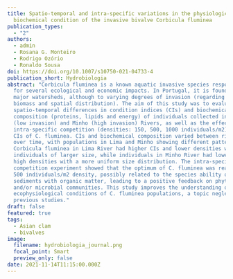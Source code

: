 ```yaml
---
title: Spatio-temporal and intra-specific variations in the physiological and
  biochemical condition of the invasive bivalve Corbicula fluminea
publication_types:
  - "2"
authors:
  - admin
  - Rosana G. Monteiro
  - Rodrigo Ozório
  - Ronaldo Sousa
doi: https://doi.org/10.1007/s10750-021-04733-4
publication_short: Hydrobiologia
abstract: "Corbicula fluminea is a known aquatic invasive species responsible
  for several ecological and economic impacts. In Portugal, it is found in all
  major watersheds, although to varying degrees of invasion (regarding density,
  biomass and spatial distribution). The aim of this study was to evaluate the
  spatio-temporal differences in condition indices (CIs) and biochemical
  composition (proteins, lipids and energy) of individuals collected in Lima
  (low invasion) and Minho (high invasion) Rivers, as well as the effects of
  intra-specific competition (densities: 150, 500, 1000 individuals/m2) on the
  CIs of C. fluminea. CIs and biochemical composition varied between rivers and
  over time, with populations in Lima and Minho showing different patterns.
  Corbicula fluminea in Lima River had higher CIs and lower densities with more
  individuals of larger size, while individuals in Minho River had lower CIs and
  high densities with a more uniform size distribution. The intra-specific
  competition experiment showed that the optimum of C. fluminea was reached at
  500 individuals/m2 density, possibly related to the species ability of enrich
  sediments with organic matter, leading to a positive feedback on phytoplankton
  and/or microbial communities. This study improves the understanding of the
  ecophysiological conditions of C. fluminea populations, a topic neglected in
  previous studies."
draft: false
featured: true
tags:
  - Asian clam
  - bivalves
image:
  filename: hydrobiologia_journal.png
  focal_point: Smart
  preview_only: false
date: 2021-11-14T11:15:00.000Z
---
```

